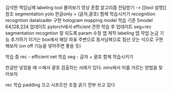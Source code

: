 김석한 책임님께
	labeling tool 물어보기
	영상 혼합 알고리즘 전달받기
	-> [[tool 설명]] 참조
segmentation
	yolo 한글only + (글자,괄호) 함께 학습시키기
recognition
	recogntion dataloader 구현
		hologram mapping
	model 학습
		기존 5model 64,128,224 업데이트
		pytorch에서 efficient 관련 학습 후 업데이트
seg+rec
	segmentation recogntion 잘 되도록 param 수정
앱 제작
	labeling 앱
		작업 눈금 기능 추가하기
			이거는 box에서 해당 좌표 주변으로 동서남북으로 점선 긋는 식으로 구현해보자
			(on off 기능을 넣어주면 좋을 듯)
			

학습 중
rec - efficient net 학습
seg - 글자  + 괄호 함께 학습시키기

한글만 넣었을 때 ㅇ에서 괄호 검출하는 사례가 있다. nms에서 이를 거르는 방법을 찾아보자

rec 학습
padding 끄고 시프트만 조절
굵기 전부 쓰고 있다